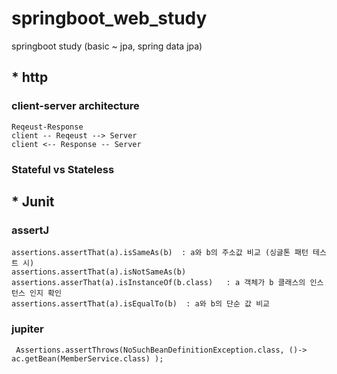 # springboot_web_study
springboot study (basic ~ jpa, spring data jpa)


## * http
### client-server architecture
    Reqeust-Response 
    client -- Reqeust --> Server
    client <-- Response -- Server
    
### Stateful vs Stateless

## * Junit
### assertJ
    assertions.assertThat(a).isSameAs(b)  : a와 b의 주소값 비교 (싱글톤 패턴 테스트 시)  
    assertions.assertThat(a).isNotSameAs(b)  
    assertions.asserThat(a).isInstanceOf(b.class)   : a 객체가 b 클래스의 인스턴스 인지 확인
    assertions.assertThat(a).isEqualTo(b)  : a와 b의 단순 값 비교

### jupiter
     Assertions.assertThrows(NoSuchBeanDefinitionException.class, ()-> ac.getBean(MemberService.class) );
